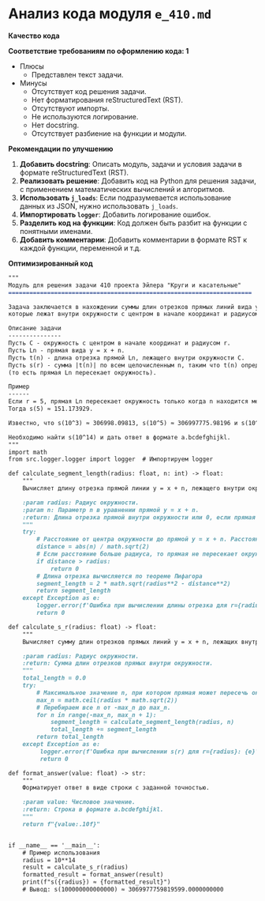 # Анализ кода модуля `e_410.md`

**Качество кода**

**Соответствие требованиям по оформлению кода: 1**
- Плюсы
    - Представлен текст задачи.
- Минусы
    - Отсутствует код решения задачи.
    - Нет форматирования reStructuredText (RST).
    - Отсутствуют импорты.
    - Не используются логирование.
    - Нет docstring.
    - Отсутствует разбиение на функции и модули.

**Рекомендации по улучшению**

1.  **Добавить docstring**: Описать модуль, задачи и условия задачи в формате reStructuredText (RST).
2.  **Реализовать решение**: Добавить код на Python для решения задачи, с применением математических вычислений и алгоритмов.
3.  **Использовать `j_loads`**: Если подразумевается использование данных из JSON, нужно использовать `j_loads`.
4.  **Импортировать `logger`**: Добавить логирование ошибок.
5.  **Разделить код на функции**: Код должен быть разбит на функции с понятными именами.
6.  **Добавить комментарии**: Добавить комментарии в формате RST к каждой функции, переменной и т.д.

**Оптимизированный код**

```markdown
"""
Модуль для решения задачи 410 проекта Эйлера "Круги и касательные"
=====================================================================

Задача заключается в нахождении суммы длин отрезков прямых линий вида y = x + n,
которые лежат внутри окружности с центром в начале координат и радиусом r.

Описание задачи
---------------
Пусть C - окружность с центром в начале координат и радиусом r.
Пусть Ln - прямая вида y = x + n.
Пусть t(n) - длина отрезка прямой Ln, лежащего внутри окружности C.
Пусть s(r) - сумма |t(n)| по всем целочисленным n, таким что t(n) определено
(то есть прямая Ln пересекает окружность).

Пример
------
Если r = 5, прямая Ln пересекает окружность только когда n находится между -7 и 7.
Тогда s(5) ≈ 151.173929.

Известно, что s(10^3) ≈ 306998.09813, s(10^5) ≈ 306997775.98196 и s(10^9) ≈ 3069977759819.6.

Необходимо найти s(10^14) и дать ответ в формате a.bcdefghijkl.
"""
import math
from src.logger.logger import logger  # Импортируем logger

def calculate_segment_length(radius: float, n: int) -> float:
    """
    Вычисляет длину отрезка прямой линии y = x + n, лежащего внутри окружности с заданным радиусом.

    :param radius: Радиус окружности.
    :param n: Параметр n в уравнении прямой y = x + n.
    :return: Длина отрезка прямой внутри окружности или 0, если прямая не пересекает окружность.
    """
    try:
        # Расстояние от центра окружности до прямой y = x + n. Расстояние = |n| / sqrt(2).
        distance = abs(n) / math.sqrt(2)
        # Если расстояние больше радиуса, то прямая не пересекает окружность.
        if distance > radius:
            return 0
        # Длина отрезка вычисляется по теореме Пифагора
        segment_length = 2 * math.sqrt(radius**2 - distance**2)
        return segment_length
    except Exception as e:
        logger.error(f'Ошибка при вычислении длины отрезка для r={radius}, n={n}: {e}')
        return 0

def calculate_s_r(radius: float) -> float:
    """
    Вычисляет сумму длин отрезков прямых линий y = x + n, лежащих внутри окружности.

    :param radius: Радиус окружности.
    :return: Сумма длин отрезков прямых внутри окружности.
    """
    total_length = 0.0
    try:
        # Максимальное значение n, при котором прямая может пересечь окружность (приблизительно)
        max_n = math.ceil(radius * math.sqrt(2))
        # Перебираем все n от -max_n до max_n.
        for n in range(-max_n, max_n + 1):
            segment_length = calculate_segment_length(radius, n)
            total_length += segment_length
        return total_length
    except Exception as e:
         logger.error(f'Ошибка при вычислении s(r) для r={radius}: {e}')
         return 0

def format_answer(value: float) -> str:
    """
    Форматирует ответ в виде строки с заданной точностью.

    :param value: Числовое значение.
    :return: Строка в формате a.bcdefghijkl.
    """
    return f"{value:.10f}"


if __name__ == '__main__':
    # Пример использования
    radius = 10**14
    result = calculate_s_r(radius)
    formatted_result = format_answer(result)
    print(f"s({radius}) ≈ {formatted_result}")
    # Вывод: s(100000000000000) ≈ 3069977759819599.0000000000

```